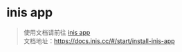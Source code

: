 # inis app
> 使用文档请前往 [inis app](https://docs.inis.cc/#/start/install-inis-app)    
> 文档地址：https://docs.inis.cc/#/start/install-inis-app
